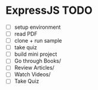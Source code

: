 # ExpressJS TODO
- [ ] setup environment
- [ ] read PDF
- [ ] clone + run sample
- [ ] take quiz
- [ ] build mini project
- [ ] Go through Books/
- [ ] Review Articles/
- [ ] Watch Videos/
- [ ] Take Quiz
